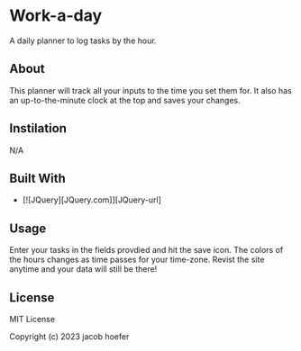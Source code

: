 # Work-a-day
A daily planner to log tasks by the hour.

## About 
This planner will track all your inputs to the time you set them for. It also has an up-to-the-minute clock at the top and saves your changes.



## Instilation
N/A

## Built With 
* [![JQuery][JQuery.com]][JQuery-url]

## Usage 
Enter your tasks in the fields provdied and hit the save icon. 
The colors of the hours changes as time passes for your time-zone. 
Revist the site anytime and your data will still be there!

## License  
MIT License

Copyright (c) 2023 jacob hoefer
